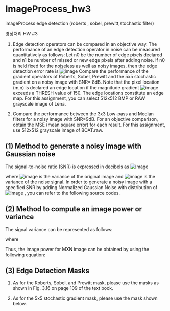 # ImageProcess_hw3
imageProcess edge detection (roberts , sobel, prewitt,stochastic filter)

영상처리 HW #3


1. Edge detection operators can be compared in an objective way. The performance of an edge detection operator in noise can be measured quantitatively as follows: Let n0 be the number of edge pixels declared and n1 be number of missed or new edge pixels after adding noise. If n0 is held fixed for the noiseless as well as noisy images, then the edge detection error rate is ![image](https://user-images.githubusercontent.com/36159663/57966796-becf8280-7991-11e9-8621-d7867290786c.png)
 Compare the performance of the gradient operators of Roberts, Sobel, Prewitt and the 5x5 stochastic gradient on a noisy image with SNR= 8dB. Note that the pixel location (m,n) is declared an edge location if the magnitude gradient  ![image](https://user-images.githubusercontent.com/36159663/57966817-fe966a00-7991-11e9-81d5-9d7fb20e2d08.png)
 exceeds a THRESH value of 150. The edge locations constitute an edge map. For this assignment, you can select 512x512 BMP or RAW grayscale image of Lena. 





2. Compare the performance between the 3x3 Low-pass and Median filters for a noisy image with SNR=9dB. For an objective comparison, obtain the MSE (mean square error) for each result. For this assignment, use 512x512 grayscale image of BOAT.raw.  






## (1) Method to generate a noisy image with Gaussian noise

The signal-to-noise ratio (SNR) is expressed in decibels as 
![image](https://user-images.githubusercontent.com/36159663/57966745-10c3d880-7991-11e9-8c3d-8b6f70953ea1.png)

where ![image](https://user-images.githubusercontent.com/36159663/57966768-45d02b00-7991-11e9-9071-bbe3da6285ec.png)
  is the variance of the original image and ![image](https://user-images.githubusercontent.com/36159663/57966770-57193780-7991-11e9-90c7-6513db3a7f64.png)
 is the variance of the noise signal. In order to generate a noisy image with a specified SNR by adding Normalized Gaussian Noise with distribution of ![image](https://user-images.githubusercontent.com/36159663/57966772-64362680-7991-11e9-9727-34bf2546c4ac.png)
 , you can refer to the following source codes.



 ## (2) Method to compute an image power or variance

The signal variance can be represented as follows:
 
where  

Thus, the image power for MXN image can be obtained by using the following equation:




## (3) Edge Detection Masks

1) As for the Roberts, Sobel, and Prewitt mask, please use the masks as shown in Fig. 3.16 on page 109 of the text book.

2) As for the 5x5 stochastic gradient mask, please use the mask shown below.











